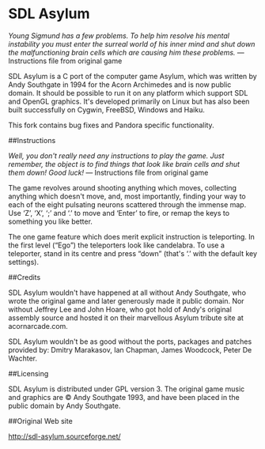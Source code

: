 # SDL Asylum

<i>Young Sigmund has a few problems. To help him resolve his mental instability you must enter the surreal world of his inner mind and shut down the malfunctioning brain cells which are causing him these problems.</i> — Instructions file from original game

SDL Asylum is a C port of the computer game Asylum, which was written by Andy Southgate in 1994 for the Acorn Archimedes and is now public domain. It should be possible to run it on any platform which support SDL and OpenGL graphics. It's developed primarily on Linux but has also been built successfully on Cygwin, FreeBSD, Windows and Haiku.

This fork contains bug fixes and Pandora specific functionality.


##Instructions

<i>Well, you don't really need any instructions to play the game. Just remember, the object is to find things that look like brain cells and shut them down! Good luck!</i> — Instructions file from original game

The game revolves around shooting anything which moves, collecting anything which doesn't move, and, most importantly, finding your way to each of the eight pulsating neurons scattered through the immense map. Use ‘Z’, ‘X’, ‘;’ and ‘.’ to move and ‘Enter’ to fire, or remap the keys to something you like better.

The one game feature which does merit explicit instruction is teleporting. In the first level (“Ego”) the teleporters look like candelabra. To use a teleporter, stand in its centre and press “down” (that's ‘.’ with the default key settings).


##Credits

SDL Asylum wouldn't have happened at all without Andy Southgate, who wrote the original game and later generously made it public domain. Nor without Jeffrey Lee and John Hoare, who got hold of Andy's original assembly source and hosted it on their marvellous Asylum tribute site at acornarcade.com.

SDL Asylum wouldn't be as good without the ports, packages and patches provided by: Dmitry Marakasov, Ian Chapman, James Woodcock, Peter De Wachter.


##Licensing

SDL Asylum is distributed under GPL version 3.  The original game music and graphics are © Andy Southgate 1993, and have been placed in the public domain by Andy Southgate.


##Original Web site

http://sdl-asylum.sourceforge.net/
